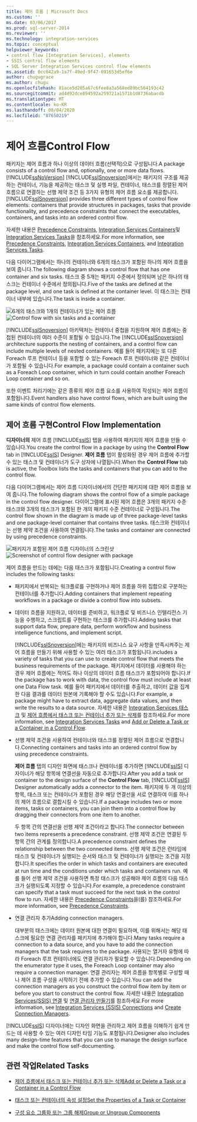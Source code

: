 ```yaml
---
title: 제어 흐름 | Microsoft Docs
ms.custom: ''
ms.date: 03/06/2017
ms.prod: sql-server-2014
ms.reviewer: ''
ms.technology: integration-services
ms.topic: conceptual
helpviewer_keywords:
- control flow [Integration Services], elements
- SSIS control flow elements
- SQL Server Integration Services control flow elements
ms.assetid: 0cc042a9-1a7f-49ed-9f47-091653d5ef6e
author: chugugrace
ms.author: chugu
ms.openlocfilehash: 81ace5d285a67c6fee8a3a568ed89bc564193c42
ms.sourcegitcommit: ad4d92dce894592a259721a1571b1d8736abacdb
ms.translationtype: MT
ms.contentlocale: ko-KR
ms.lasthandoff: 08/04/2020
ms.locfileid: "87650219"
---
```

# <a name="control-flow"></a><span data-ttu-id="fcf5f-102">제어 흐름</span><span class="sxs-lookup"><span data-stu-id="fcf5f-102">Control Flow</span></span>
  <span data-ttu-id="fcf5f-103">패키지는 제어 흐름과 하나 이상의 데이터 흐름(선택적)으로 구성됩니다.</span><span class="sxs-lookup"><span data-stu-id="fcf5f-103">A package consists of a control flow and, optionally, one or more data flows.</span></span> [!INCLUDE[ssNoVersion](../../includes/ssnoversion-md.md)] <span data-ttu-id="fcf5f-104">[!INCLUDE[ssISnoversion](../../../includes/ssisnoversion-md.md)]에서는 패키지의 구조를 제공하는 컨테이너, 기능을 제공하는 태스크 및 실행 파일, 컨테이너, 태스크를 정렬된 제어 흐름으로 연결하는 선행 제약 조건 등 3가지 유형의 제어 흐름 요소를 제공합니다.</span><span class="sxs-lookup"><span data-stu-id="fcf5f-104">[!INCLUDE[ssISnoversion](../../../includes/ssisnoversion-md.md)] provides three different types of control flow elements: containers that provide structures in packages, tasks that provide functionality, and precedence constraints that connect the executables, containers, and tasks into an ordered control flow.</span></span>

 <span data-ttu-id="fcf5f-105">자세한 내용은 [Precedence Constraints](precedence-constraints.md), [Integration Services Containers](integration-services-containers.md)및 [Integration Services Tasks](integration-services-tasks.md)을 참조하세요.</span><span class="sxs-lookup"><span data-stu-id="fcf5f-105">For more information, see [Precedence Constraints](precedence-constraints.md), [Integration Services Containers](integration-services-containers.md), and [Integration Services Tasks](integration-services-tasks.md).</span></span>

 <span data-ttu-id="fcf5f-106">다음 다이어그램에서는 하나의 컨테이너와 6개의 태스크가 포함된 하나의 제어 흐름을 보여 줍니다.</span><span class="sxs-lookup"><span data-stu-id="fcf5f-106">The following diagram shows a control flow that has one container and six tasks.</span></span> <span data-ttu-id="fcf5f-107">태스크 중 5개는 패키지 수준에서 정의되며 남은 하나의 태스크는 컨테이너 수준에서 정의됩니다.</span><span class="sxs-lookup"><span data-stu-id="fcf5f-107">Five of the tasks are defined at the package level, and one task is defined at the container level.</span></span> <span data-ttu-id="fcf5f-108">이 태스크는 컨테이너 내부에 있습니다.</span><span class="sxs-lookup"><span data-stu-id="fcf5f-108">The task is inside a container.</span></span>

 <span data-ttu-id="fcf5f-109">![6개의 태스크와 1개의 컨테이너가 있는 제어 흐름](../media/ssis-controlflowelmt.gif "6개의 태스크와 1개의 컨테이너가 있는 제어 흐름")</span><span class="sxs-lookup"><span data-stu-id="fcf5f-109">![Control flow with six tasks and a container](../media/ssis-controlflowelmt.gif "Control flow with six tasks and a container")</span></span>

 <span data-ttu-id="fcf5f-110">[!INCLUDE[ssISnoversion](../../../includes/ssisnoversion-md.md)] 아키텍처는 컨테이너 중첩을 지원하며 제어 흐름에는 중첩된 컨테이너의 여러 수준이 포함될 수 있습니다.</span><span class="sxs-lookup"><span data-stu-id="fcf5f-110">The [!INCLUDE[ssISnoversion](../../../includes/ssisnoversion-md.md)] architecture supports the nesting of containers, and a control flow can include multiple levels of nested containers.</span></span> <span data-ttu-id="fcf5f-111">예를 들어 패키지에는 또 다른 Foreach 루프 컨테이너 등을 포함할 수 있는 Foreach 루프 컨테이너와 같은 컨테이너가 포함될 수 있습니다.</span><span class="sxs-lookup"><span data-stu-id="fcf5f-111">For example, a package could contain a container such as a Foreach Loop container, which in turn could contain another Foreach Loop container and so on.</span></span>

 <span data-ttu-id="fcf5f-112">또한 이벤트 처리기에는 같은 종류의 제어 흐름 요소를 사용하여 작성되는 제어 흐름이 포함됩니다.</span><span class="sxs-lookup"><span data-stu-id="fcf5f-112">Event handlers also have control flows, which are built using the same kinds of control flow elements.</span></span>

## <a name="control-flow-implementation"></a><span data-ttu-id="fcf5f-113">제어 흐름 구현</span><span class="sxs-lookup"><span data-stu-id="fcf5f-113">Control Flow Implementation</span></span>
 <span data-ttu-id="fcf5f-114">**디자이너의** 제어 흐름 [!INCLUDE[ssIS](../../../includes/ssis-md.md)] 탭을 사용하여 패키지의 제어 흐름을 만들 수 있습니다.</span><span class="sxs-lookup"><span data-stu-id="fcf5f-114">You create the control flow in a package by using the **Control Flow** tab in [!INCLUDE[ssIS](../../../includes/ssis-md.md)] Designer.</span></span> <span data-ttu-id="fcf5f-115">**제어 흐름** 탭이 활성화된 경우 제어 흐름에 추가할 수 있는 태스크 및 컨테이너가 도구 상자에 나열됩니다.</span><span class="sxs-lookup"><span data-stu-id="fcf5f-115">When the **Control Flow** tab is active, the Toolbox lists the tasks and containers that you can add to the control flow.</span></span>

 <span data-ttu-id="fcf5f-116">다음 다이어그램에서는 제어 흐름 디자이너에서의 간단한 패키지에 대한 제어 흐름을 보여 줍니다.</span><span class="sxs-lookup"><span data-stu-id="fcf5f-116">The following diagram shows the control flow of a simple package in the control flow designer.</span></span> <span data-ttu-id="fcf5f-117">다이어그램에 표시된 제어 흐름은 3개의 패키지 수준 태스크와 3개의 태스크가 포함된 한 개의 패키지 수준 컨테이너로 구성됩니다.</span><span class="sxs-lookup"><span data-stu-id="fcf5f-117">The control flow shown in the diagram is made up of three package-level tasks and one package-level container that contains three tasks.</span></span> <span data-ttu-id="fcf5f-118">태스크와 컨테이너는 선행 제약 조건을 사용하여 연결됩니다.</span><span class="sxs-lookup"><span data-stu-id="fcf5f-118">The tasks and container are connected by using precedence constraints.</span></span>

 <span data-ttu-id="fcf5f-119">![패키지가 포함된 제어 흐름 디자이너의 스크린샷](../media/samplecontrolflow.gif "패키지가 포함된 제어 흐름 디자이너의 스크린샷")</span><span class="sxs-lookup"><span data-stu-id="fcf5f-119">![Screenshot of control flow designer with package](../media/samplecontrolflow.gif "Screenshot of control flow designer with package")</span></span>

 <span data-ttu-id="fcf5f-120">제어 흐름을 만드는 데에는 다음 태스크가 포함됩니다.</span><span class="sxs-lookup"><span data-stu-id="fcf5f-120">Creating a control flow includes the following tasks:</span></span>

-   <span data-ttu-id="fcf5f-121">패키지에서 반복되는 워크플로를 구현하거나 제어 흐름을 하위 집합으로 구분하는 컨테이너를 추가합니다.</span><span class="sxs-lookup"><span data-stu-id="fcf5f-121">Adding containers that implement repeating workflows in a package or divide a control flow into subsets.</span></span>

-   <span data-ttu-id="fcf5f-122">데이터 흐름을 지원하고, 데이터를 준비하고, 워크플로 및 비즈니스 인텔리전스 기능을 수행하고, 스크립트를 구현하는 태스크를 추가합니다.</span><span class="sxs-lookup"><span data-stu-id="fcf5f-122">Adding tasks that support data flow, prepare data, perform workflow and business intelligence functions, and implement script.</span></span>

     [!INCLUDE[ssISnoversion](../../../includes/ssisnoversion-md.md)]<span data-ttu-id="fcf5f-123">에는 패키지의 비즈니스 요구 사항을 만족시켜주는 제어 흐름을 만들기 위해 사용할 수 있는 여러 태스크가 포함됩니다.</span><span class="sxs-lookup"><span data-stu-id="fcf5f-123">includes a variety of tasks that you can use to create control flow that meets the business requirements of the package.</span></span> <span data-ttu-id="fcf5f-124">패키지에서 데이터를 사용해야 하는 경우 제어 흐름에는 적어도 하나 이상의 데이터 흐름 태스크가 포함되어야 합니다.</span><span class="sxs-lookup"><span data-stu-id="fcf5f-124">If the package has to work with data, the control flow must include at least one Data Flow task.</span></span> <span data-ttu-id="fcf5f-125">예를 들어 패키지에서 데이터를 추출하고, 데이터 값을 집계한 다음 결과를 데이터 원본에 기록해야 할 수도 있습니다.</span><span class="sxs-lookup"><span data-stu-id="fcf5f-125">For example, a package might have to extract data, aggregate data values, and then write the results to a data source.</span></span>  <span data-ttu-id="fcf5f-126">자세한 내용은 [Integration Services 태스크](integration-services-tasks.md) 및 [제어 흐름에서 태스크 또는 컨테이너 추가 또는 삭제](add-or-delete-a-task-or-a-container-in-a-control-flow.md)를 참조하세요.</span><span class="sxs-lookup"><span data-stu-id="fcf5f-126">For more information, see [Integration Services Tasks](integration-services-tasks.md) and [Add or Delete a Task or a Container in a Control Flow](add-or-delete-a-task-or-a-container-in-a-control-flow.md).</span></span>

-   <span data-ttu-id="fcf5f-127">선행 제약 조건을 사용하여 컨테이너와 태스크를 정렬된 제어 흐름으로 연결합니다.</span><span class="sxs-lookup"><span data-stu-id="fcf5f-127">Connecting containers and tasks into an ordered control flow by using precedence constraints.</span></span>

     <span data-ttu-id="fcf5f-128">**제어 흐름** 탭의 디자인 화면에 태스크나 컨테이너를 추가하면 [!INCLUDE[ssIS](../../../includes/ssis-md.md)] 디자이너가 해당 항목에 연결선을 자동으로 추가합니다.</span><span class="sxs-lookup"><span data-stu-id="fcf5f-128">After you add a task or container to the design surface of the **Control Flow** tab, [!INCLUDE[ssIS](../../../includes/ssis-md.md)] Designer automatically adds a connector to the item.</span></span> <span data-ttu-id="fcf5f-129">패키지에 두 개 이상의 항목, 태스크 또는 컨테이너가 포함된 경우 해당 연결선을 서로 연결하여 이를 하나의 제어 흐름으로 결합시킬 수 있습니다.</span><span class="sxs-lookup"><span data-stu-id="fcf5f-129">If a package includes two or more items, tasks or containers, you can join them into a control flow by dragging their connectors from one item to another.</span></span>

     <span data-ttu-id="fcf5f-130">두 항목 간의 연결선을 선행 제약 조건이라고 합니다.</span><span class="sxs-lookup"><span data-stu-id="fcf5f-130">The connector between two items represents a precedence constraint.</span></span> <span data-ttu-id="fcf5f-131">선행 제약 조건은 연결된 두 항목 간의 관계를 정의합니다.</span><span class="sxs-lookup"><span data-stu-id="fcf5f-131">A precedence constraint defines the relationship between the two connected items.</span></span> <span data-ttu-id="fcf5f-132">선행 제약 조건은 런타임에 태스크 및 컨테이너가 실행되는 순서와 태스크 및 컨테이너가 실행되는 조건을 지정합니다.</span><span class="sxs-lookup"><span data-stu-id="fcf5f-132">It specifies the order in which tasks and containers are executed at run time and the conditions under which tasks and containers run.</span></span> <span data-ttu-id="fcf5f-133">예를 들어 선행 제약 조건을 사용하면 특정 태스크가 성공해야 제어 흐름의 다음 태스크가 실행되도록 지정할 수 있습니다.</span><span class="sxs-lookup"><span data-stu-id="fcf5f-133">For example, a precedence constraint can specify that a task must succeed for the next task in the control flow to run.</span></span> <span data-ttu-id="fcf5f-134">자세한 내용은 [Precedence Constraints](precedence-constraints.md)을(를) 참조하세요.</span><span class="sxs-lookup"><span data-stu-id="fcf5f-134">For more information, see [Precedence Constraints](precedence-constraints.md).</span></span>

-   <span data-ttu-id="fcf5f-135">연결 관리자 추가</span><span class="sxs-lookup"><span data-stu-id="fcf5f-135">Adding connection managers.</span></span>

     <span data-ttu-id="fcf5f-136">대부분의 태스크에는 데이터 원본에 대한 연결이 필요하며, 이를 위해서는 해당 태스크에 필요한 연결 관리자를 패키지에 추가해야 합니다.</span><span class="sxs-lookup"><span data-stu-id="fcf5f-136">Many tasks require a connection to a data source, and you have to add the connection managers that the task requires to the package.</span></span> <span data-ttu-id="fcf5f-137">사용되는 열거자 유형에 따라 Foreach 루프 컨테이너에도 연결 관리자가 필요할 수 있습니다.</span><span class="sxs-lookup"><span data-stu-id="fcf5f-137">Depending on the enumerator type it uses, the Foreach Loop container may also require a connection manager.</span></span> <span data-ttu-id="fcf5f-138">연결 관리자는 제어 흐름을 항목별로 구성할 때나 제어 흐름 구성을 시작하기 전에 추가할 수 있습니다.</span><span class="sxs-lookup"><span data-stu-id="fcf5f-138">You can add the connection managers as you construct the control flow item by item or before you start to construct the control flow.</span></span> <span data-ttu-id="fcf5f-139">자세한 내용은 [Integration Services&#40;SSIS&#41; 연결](../connection-manager/integration-services-ssis-connections.md) 및 [연결 관리자 만들기](../create-connection-managers.md)를 참조하세요.</span><span class="sxs-lookup"><span data-stu-id="fcf5f-139">For more information, see [Integration Services &#40;SSIS&#41; Connections](../connection-manager/integration-services-ssis-connections.md) and [Create Connection Managers](../create-connection-managers.md).</span></span>

 [!INCLUDE[ssIS](../../../includes/ssis-md.md)] <span data-ttu-id="fcf5f-140">디자이너에는 디자인 화면을 관리하고 제어 흐름을 이해하기 쉽게 만드는 데 사용할 수 있는 여러 디자인 타임 기능도 포함됩니다.</span><span class="sxs-lookup"><span data-stu-id="fcf5f-140">Designer also includes many design-time features that you can use to manage the design surface and make the control flow self-documenting.</span></span>

## <a name="related-tasks"></a><span data-ttu-id="fcf5f-141">관련 작업</span><span class="sxs-lookup"><span data-stu-id="fcf5f-141">Related Tasks</span></span>

-   [<span data-ttu-id="fcf5f-142">제어 흐름에서 태스크 또는 컨테이너 추가 또는 삭제</span><span class="sxs-lookup"><span data-stu-id="fcf5f-142">Add or Delete a Task or a Container in a Control Flow</span></span>](add-or-delete-a-task-or-a-container-in-a-control-flow.md)

-   [<span data-ttu-id="fcf5f-143">태스크 또는 컨테이너의 속성 설정</span><span class="sxs-lookup"><span data-stu-id="fcf5f-143">Set the Properties of a Task or Container</span></span>](../set-the-properties-of-a-task-or-container.md)

-   [<span data-ttu-id="fcf5f-144">구성 요소 그룹화 또는 그룹 해제</span><span class="sxs-lookup"><span data-stu-id="fcf5f-144">Group or Ungroup Components</span></span>](../group-or-ungroup-components.md)


